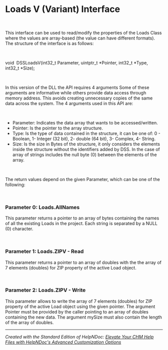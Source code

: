# Loads V (Variant) Interface

&nbsp;

This interface can be used to read/modify the properties of the Loads Class where the values are array-based (the value can have different formats). The structure of the interface is as follows:

&nbsp;

void  DSSLoadsV(int32\_t Parameter, uintptr\_t \*Pointer, int32\_t \*Type, int32\_t \*Size);

&nbsp;

In this version of the DLL the API requires 4 arguments Some of these arguments are informative while others provide data access through memory address. This avoids creating unnecessary copies of the same data across the system. The 4 arguments used in this API are:

&nbsp;

* Parameter: Indicates the data array that wants to be accessed/written.
* Pointer: Is the pointer to the array structure.
* Type: Is the type of data contained in the structure, it can be one of: 0 - Boolean, 1- Integer (32 bit), 2- double (64 bit), 3- Complex, 4- String.
* Size: Is the size in Bytes of the structure, it only considers the elements inside the structure without the identifiers added by DSS. In the case of array of strings includes the null byte (0) between the elements of the array.  

&nbsp;

The return values depend on the given Parameter, which can be one of the following:

&nbsp;

### Parameter 0: Loads.AllNames

This parameter returns a pointer to an array of bytes containing the names of all the existing Loads in the project. Each string is separated by a NULL (0) character.

&nbsp;

### Parameter 1: Loads.ZIPV - Read

This parameter returns a pointer to an array of doubles with the the array of 7 elements (doubles) for ZIP property of the active Load object.

&nbsp;

### Parameter 2: Loads.ZIPV - Write

This parameter allows to write the array of 7 elements (doubles) for ZIP property of the active Load object using the given pointer. The argument Pointer must be provided by the caller pointing to an array of doubles containing the new data. The argument mySize must also contain the length of the array of doubles.

***
_Created with the Standard Edition of HelpNDoc: [Elevate Your CHM Help Files with HelpNDoc's Advanced Customization Options](<https://www.helpndoc.com/feature-tour/create-chm-help-files/>)_

